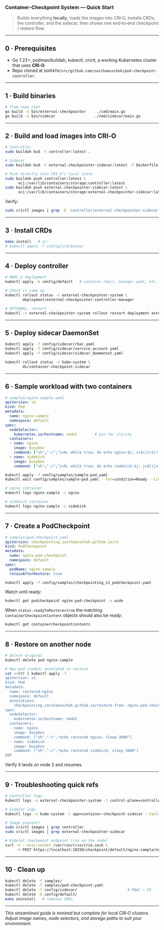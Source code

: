 ### Container‑Checkpoint System — **Quick Start**

> Builds everything **locally**, loads the images into CRI‑O, installs CRDs, the controller, and the sidecar, then shows one end‑to‑end checkpoint / restore flow.

---

## 0 · Prerequisites
* Go 1.22+, podman/buildah, kubectl, crictl, a working Kubernetes cluster that uses **CRI‑O**.
* Repo cloned at `$GOPATH/src/github.com/zacchaeuschok/pod-checkpoint-controller`.

---

## 1 · Build binaries

```bash
# from repo root
go build -o bin/external-checkpointer     ./cmd/main.go
go build -o bin/sidecar                  ./cmd/sidecar/main.go
```

---

## 2 · Build and load images into CRI‑O

```bash
# Controller
sudo buildah bud -t controller:latest .

# Sidecar
sudo buildah bud -t external-checkpointer-sidecar:latest -f Dockerfile.sidecar .

# Push directly into CRI‑O’s local store
sudo buildah push controller:latest \
      oci:/var/lib/containers/storage:controller:latest
sudo buildah push external-checkpointer-sidecar:latest \
      oci:/var/lib/containers/storage:external-checkpointer-sidecar:latest
```

Verify:

```bash
sudo crictl images | grep -E 'controller|external-checkpointer-sidecar'
```

---

## 3 · Install CRDs

```bash
make install   # or:
# kubectl apply -f config/crd/bases/
```

---

## 4 · Deploy controller

```bash
# RBAC & deployment
kubectl apply -k config/default   # contains rbac/, manager.yaml, etc.

# Check it came up
kubectl rollout status -n external-checkpointer-system \
        deployment/external-checkpointer-controller-manager

# OPTIONAL: restart
kubectl -n external-checkpointer-system rollout restart deployment external-checkpointer-controller-manager

```

---

## 5 · Deploy sidecar DaemonSet

```bash
kubectl apply -f config/sidecar/rbac.yaml
kubectl apply -f config/sidecar/service_account.yaml
kubectl apply -f config/sidecar/sidecar_daemonset.yaml

kubectl rollout status -n kube-system \
        ds/container-checkpoint-sidecar
```

---

## 6 · Sample workload with **two containers**

```yaml
# samples/nginx-sample.yaml
apiVersion: v1
kind: Pod
metadata:
  name: nginx-sample
  namespace: default
spec:
  nodeSelector:
    kubernetes.io/hostname: node1        # pin for clarity
  containers:
  - name: nginx
    image: busybox
    command: ["sh","-c","i=0; while true; do echo nginx:$i; i=$((i+1)); sleep 10; done"]
  - name: sidekick
    image: busybox
    command: ["sh","-c","j=0; while true; do echo sidekick:$j; j=$((j+1)); sleep 10; done"]
```

```bash
kubectl apply -f config/samples/sample-pod.yaml
kubectl wait config/samples/sample-pod.yaml --for=condition=Ready --timeout=120s

# nginx container
kubectl logs nginx-sample -c nginx

# sidekick container
kubectl logs nginx-sample -c sidekick
```

---

## 7 · Create a **PodCheckpoint**

```yaml
# samples/pod-checkpoint.yaml
apiVersion: checkpointing.zacchaeuschok.github.io/v1
kind: PodCheckpoint
metadata:
  name: nginx-pod-checkpoint
  namespace: default
spec:
  podName: nginx-sample
  retainAfterRestore: true
```

```bash
kubectl apply -f config/samples/checkpointing_v1_podcheckpoint.yaml
```

Watch until ready:

```bash
kubectl get podcheckpoint nginx-pod-checkpoint -o wide
```

When `status.readyToRestore=true` the matching `ContainerCheckpointContent`
objects should also be ready:

```bash
kubectl get containercheckpointcontents
```

---

## 8 · Restore on another node

```bash
# Delete original
kubectl delete pod nginx-sample

# New pod (node2) annotated to restore
cat <<EOF | kubectl apply -f -
apiVersion: v1
kind: Pod
metadata:
  name: restored-nginx
  namespace: default
  annotations:
    checkpointing.zacchaeuschok.github.io/restore-from: nginx-pod-checkpoint
spec:
  nodeSelector:
    kubernetes.io/hostname: node2
  containers:
  - name: nginx
    image: busybox
    command: ["sh","-c","echo restored nginx; sleep 3600"]
  - name: sidekick
    image: busybox
    command: ["sh","-c","echo restored sidekick; sleep 3600"]
EOF
```

Verify it lands on node 2 and resumes.

---

## 9 · Troubleshooting quick refs

```bash
# Controller logs
kubectl logs -n external-checkpointer-system -l control-plane=controller-manager --tail=100

# Sidecar logs
kubectl logs -n kube-system -l app=container-checkpoint-sidecar --tail=100

# Image present?
sudo crictl images | grep controller
sudo crictl images | grep external-checkpointer-sidecar

# Kubelet checkpoint endpoint (run on the node)
curl -k --unix-socket /var/run/crio/crio.sock \
     -X POST https://localhost:10250/checkpoint/default/nginx-sample/nginx
```

---

## 10 · Clean up

```bash
kubectl delete -f samples/
kubectl delete -f samples/pod-checkpoint.yaml
kubectl delete -f config/sidecar/                       # RBAC + DS
kubectl delete -k config/default/
make uninstall   # removes CRDs
```

---

*This streamlined guide is minimal but complete for local CRI‑O clusters. Adjust image names, node selectors, and storage paths to suit your environment.*